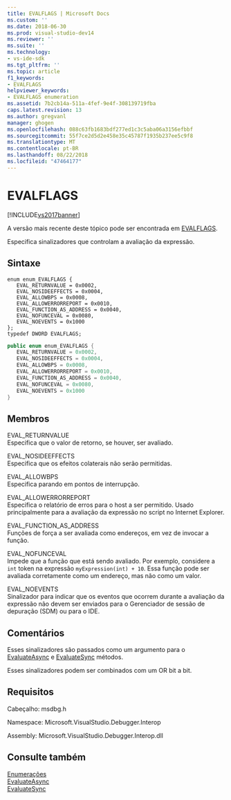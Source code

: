 ```yaml
---
title: EVALFLAGS | Microsoft Docs
ms.custom: ''
ms.date: 2018-06-30
ms.prod: visual-studio-dev14
ms.reviewer: ''
ms.suite: ''
ms.technology:
- vs-ide-sdk
ms.tgt_pltfrm: ''
ms.topic: article
f1_keywords:
- EVALFLAGS
helpviewer_keywords:
- EVALFLAGS enumeration
ms.assetid: 7b2cb14a-511a-4fef-9e4f-308139719fba
caps.latest.revision: 13
ms.author: gregvanl
manager: ghogen
ms.openlocfilehash: 088c63fb1683bdf277ed1c3c5aba06a3156efbbf
ms.sourcegitcommit: 55f7ce2d5d2e458e35c45787f1935b237ee5c9f8
ms.translationtype: MT
ms.contentlocale: pt-BR
ms.lasthandoff: 08/22/2018
ms.locfileid: "47464177"
---
```

# <a name="evalflags"></a>EVALFLAGS
[!INCLUDE[vs2017banner](../../../includes/vs2017banner.md)]

A versão mais recente deste tópico pode ser encontrada em [EVALFLAGS](https://docs.microsoft.com/visualstudio/extensibility/debugger/reference/evalflags).  
  
Especifica sinalizadores que controlam a avaliação da expressão.  
  
## <a name="syntax"></a>Sintaxe  
  
```cpp#  
enum enum_EVALFLAGS {  
   EVAL_RETURNVALUE = 0x0002,  
   EVAL_NOSIDEEFFECTS = 0x0004,  
   EVAL_ALLOWBPS = 0x0008,  
   EVAL_ALLOWERRORREPORT = 0x0010,  
   EVAL_FUNCTION_AS_ADDRESS = 0x0040,  
   EVAL_NOFUNCEVAL = 0x0080,  
   EVAL_NOEVENTS = 0x1000  
};  
typedef DWORD EVALFLAGS;  
```  
  
```csharp  
public enum enum_EVALFLAGS {  
   EVAL_RETURNVALUE = 0x0002,  
   EVAL_NOSIDEEFFECTS = 0x0004,  
   EVAL_ALLOWBPS = 0x0008,  
   EVAL_ALLOWERRORREPORT = 0x0010,  
   EVAL_FUNCTION_AS_ADDRESS = 0x0040,  
   EVAL_NOFUNCEVAL = 0x0080,  
   EVAL_NOEVENTS = 0x1000  
}  
```  
  
## <a name="members"></a>Membros  
 EVAL_RETURNVALUE  
 Especifica que o valor de retorno, se houver, ser avaliado.  
  
 EVAL_NOSIDEEFFECTS  
 Especifica que os efeitos colaterais não serão permitidas.  
  
 EVAL_ALLOWBPS  
 Especifica parando em pontos de interrupção.  
  
 EVAL_ALLOWERRORREPORT  
 Especifica o relatório de erros para o host a ser permitido. Usado principalmente para a avaliação da expressão no script no Internet Explorer.  
  
 EVAL_FUNCTION_AS_ADDRESS  
 Funções de força a ser avaliada como endereços, em vez de invocar a função.  
  
 EVAL_NOFUNCEVAL  
 Impede que a função que está sendo avaliado. Por exemplo, considere a `int` token na expressão `myExpression(int) + 10`. Essa função pode ser avaliada corretamente como um endereço, mas não como um valor.  
  
 EVAL_NOEVENTS  
 Sinalizador para indicar que os eventos que ocorrem durante a avaliação da expressão não devem ser enviados para o Gerenciador de sessão de depuração (SDM) ou para o IDE.  
  
## <a name="remarks"></a>Comentários  
 Esses sinalizadores são passados como um argumento para o [EvaluateAsync](../../../extensibility/debugger/reference/idebugexpression2-evaluateasync.md) e [EvaluateSync](../../../extensibility/debugger/reference/idebugexpression2-evaluatesync.md) métodos.  
  
 Esses sinalizadores podem ser combinados com um OR bit a bit.  
  
## <a name="requirements"></a>Requisitos  
 Cabeçalho: msdbg.h  
  
 Namespace: Microsoft.VisualStudio.Debugger.Interop  
  
 Assembly: Microsoft.VisualStudio.Debugger.Interop.dll  
  
## <a name="see-also"></a>Consulte também  
 [Enumerações](../../../extensibility/debugger/reference/enumerations-visual-studio-debugging.md)   
 [EvaluateAsync](../../../extensibility/debugger/reference/idebugexpression2-evaluateasync.md)   
 [EvaluateSync](../../../extensibility/debugger/reference/idebugexpression2-evaluatesync.md)

